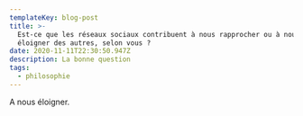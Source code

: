 ```yaml
---
templateKey: blog-post
title: >-
  Est-ce que les réseaux sociaux contribuent à nous rapprocher ou à nous
  éloigner des autres, selon vous ?
date: 2020-11-11T22:30:50.947Z
description: La bonne question
tags:
  - philosophie
---
```

A nous éloigner.
